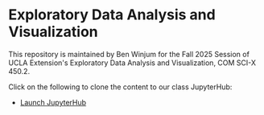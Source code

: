 # Exploratory Data Analysis and Visualization

This repository is maintained by Ben Winjum for the Fall 2025 Session of UCLA Extension's Exploratory Data Analysis and Visualization, COM SCI-X 450.2.

Click on the following to clone the content to our class JupyterHub:

* [Launch JupyterHub](https://uclaext-jupyterhub.nrp-nautilus.io/hub/user-redirect/git-pull?repo=https%3A%2F%2Fgithub.com%2Fbenjum%2FUCLAX-25F-EDA&urlpath=lab%2Ftree%2FUCLAX-25F-EDA%2F&branch=main)


